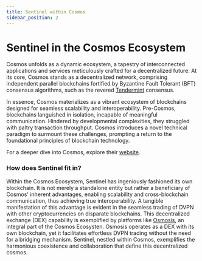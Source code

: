 ```yaml
---
title: Sentinel within Cosmos
sidebar_position: 2
---
```


# Sentinel in the Cosmos Ecosystem

Cosmos unfolds as a dynamic ecosystem, a tapestry of interconnected applications and services meticulously crafted for a decentralized future. At its core, Cosmos stands as a decentralized network, comprising independent parallel blockchains fortified by Byzantine Fault Tolerant (BFT) consensus algorithms, such as the revered [Tendermint](https://tendermint.com) consensus.

In essence, Cosmos materializes as a vibrant ecosystem of blockchains designed for seamless scalability and interoperability. Pre-Cosmos, blockchains languished in isolation, incapable of meaningful communication. Hindered by developmental complexities, they struggled with paltry transaction throughput. Cosmos introduces a novel technical paradigm to surmount these challenges, prompting a return to the foundational principles of blockchain technology.

For a deeper dive into Cosmos, explore their [website](https://cosmos.network/intro).

### How does Sentinel fit in?

Within the Cosmos Ecosystem, Sentinel has ingeniously fashioned its own blockchain. It is not merely a standalone entity but rather a beneficiary of Cosmos' inherent advantages, enabling scalability and cross-blockchain communication, thus achieving true interoperability. A tangible manifestation of this advantage is evident in the seamless trading of DVPN with other cryptocurrencies on disparate blockchains. This decentralized exchange (DEX) capability is exemplified by platforms like [Osmosis](https://app.osmosis.zone/?from=DVPN&to=ATOM), an integral part of the Cosmos Ecosysten. Osmosis operates as a DEX with its own blockchain, yet it facilitates effortless DVPN trading without the need for a bridging mechanism. Sentinel, nestled within Cosmos, exemplifies the harmonious coexistence and collaboration that define this decentralized cosmos.